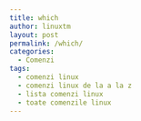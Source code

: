 ```yaml
---
title: which
author: linuxtm
layout: post
permalink: /which/
categories:
  - Comenzi
tags:
  - comenzi linux
  - comenzi linux de la a la z
  - lista comenzi linux
  - toate comenzile linux
---
```


